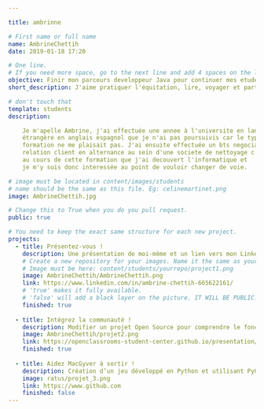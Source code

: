 ```yaml
---

title: ambrinne

# First name or full name
name: AmbrineChettih
date: 2019-01-18 17:20

# One line.
# If you need more space, go to the next line and add 4 spaces on the left, as in 'description'.
objective: Finir mon parcours developpeur Java pour continuer mes etudes dans la meme branche.
short_description: J'aime pratiquer l'équitation, lire, voyager et partir à l'aventure.

# don't touch that
template: students
description:

    Je m'apelle Ambrine, j'ai effectuée une annee à l'universite en langue 
	étrangère en anglais espagnol que je n'ai pas poursuivis car le type de 
	formation ne me plaisait pas. J'ai ensuite effectuée un bts negociation 
	relation client en alternance au sein d'une societe de nettoyage c'est 
	au cours de cette formation que j'ai decouvert l'informatique et 
	je m'y suis donc interessée au point de vouloir changer de voie.

# image must be located in content/images/students
# name should be the same as this file. Eg: celinemartinet.png
image: AmbrineChettih.jpg

# Change this to True when you do you pull request.
public: true

# You need to keep the exact same structure for each new project.
projects:
  - title: Présentez-vous !
    description: Une présentation de moi-même et un lien vers mon LinkedIn.
    # Create a new repository for your images. Name it the same as your nickname and profile picture.
    # Image must be here: content/students/yourrepo/project1.png
    image: AmbrineChettih/AmbrineChettih.png
    link: https://www.linkedin.com/in/ambrine-chettih-665622161/
    # 'true' makes it fully available.
    # 'false' will add a black layer on the picture. IT WILL BE PUBLIC!
    finished: true
	
  - title: Intégrez la communauté !
    description: Modifier un projet Open Source pour comprendre le fonctionnement de Git, de Github et des pull requests. 
    image: AmbrineChettih/projet2.png
    link: https://openclassrooms-student-center.github.io/presentation/students/ratus.html
    finished: true
	
  - title: Aidez MacGyver à sortir !
    description: Création d’un jeu développé en Python et utilisant PyGame.
    image: ratus/projet_3.png
    link: https://www.github.com
    finished: false
---
```

